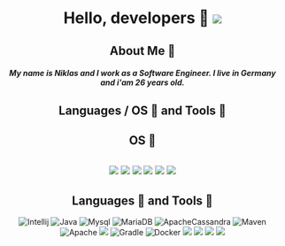 <div align="center">
  
# Hello, developers 🥰 ![](https://komarev.com/ghpvc/?username=mintUI9976&style=flat-square&color=blueviolet) 

## About Me 📣
##### My name is Niklas and I work as a Software Engineer. I live in Germany and i'am 26 years old.
  
## Languages / OS 🚩 and Tools 🔨
## OS 🏴󠁮󠁧󠁯󠁳󠁿
![](https://img.shields.io/badge/-Windows-blue?style=flat-square&logo=windows&logoColor=white) ![](https://img.shields.io/badge/-Ubuntu-purple?style=flat-square&logo=ubuntu&logoColor=white) ![](https://img.shields.io/badge/-Zorin-blue?style=flat-square&logo=zorin&logoColor=white) ![](https://img.shields.io/badge/-Debian-red?style=flat-square&logo=Debian&logoColor=white) ![](https://img.shields.io/badge/-Alpine-blue?style=flat-square&logo=Alpine-Linux&logoColor=white) ![](https://img.shields.io/badge/-Deepin-blue?style=flat-square&logo=Deepin&logoColor=white)
---------------------------------------------------------
## Languages 🏴󠁮󠁧󠁯󠁳󠁿 and Tools 🔨

![Intellij](https://img.shields.io/badge/EDITOR-Intellij-blue?style=flat-square&logo=intellij-idea&logoColor=white)
![Java](https://img.shields.io/badge/CODE-Java-red?style=flat-square&logo=java&logoColor=white) ![Mysql](https://img.shields.io/badge/TOOLS-MySQL-yellow?style=flat-square&logo=mysql&logoColor=white) ![MariaDB](https://img.shields.io/badge/TOOLS-MariaDB-yellow?style=flat-square&logo=MariaDB&logoColor=white) ![ApacheCassandra](https://img.shields.io/badge/TOOLS-ApacheCassandra-yellow?style=flat-square&logo=ApacheCassandra&logoColor=white) ![Maven](https://img.shields.io/badge/TOOLS-Maven-yellow?style=flat-square&logo=apache-maven&logoColor=white) ![Apache](https://img.shields.io/badge/TOOLS-Apache-red?style=flat-square&logo=apache-maven&logoColor=white)
![](https://img.shields.io/badge/TOOLS-Nginx-green?style=flat-square&logo=Nginx&logoColor=white)
![Gradle](https://img.shields.io/badge/TOOLS-Gradle-blue?style=flat-square&logo=gradle&logoColor=white) ![Docker](https://img.shields.io/badge/TOOLS-Docker-blue?style=flat-square&logo=Docker&logoColor=white) ![](https://img.shields.io/badge/TOOLS-PHP-purple?style=flat-square&logo=PHP&logoColor=white)
![](https://img.shields.io/badge/FRAMEWORK-Laravel-red?style=flat-square&logo=Laravel&logoColor=white)
![](https://img.shields.io/badge/FRAMEWORK-Spring-green?style=flat-square&logo=Spring&logoColor=white)
![](https://img.shields.io/badge/STYLEESHEETS-Google-white?style=flat-square&logo=Google&logoColor=white)
  
</div>




